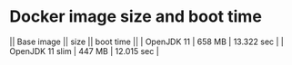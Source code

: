 # Docker image size and boot time

|| Base image || size || boot time ||
| OpenJDK 11 | 658 MB |  13.322 sec |
| OpenJDK 11 slim | 447 MB |  12.015 sec |
 